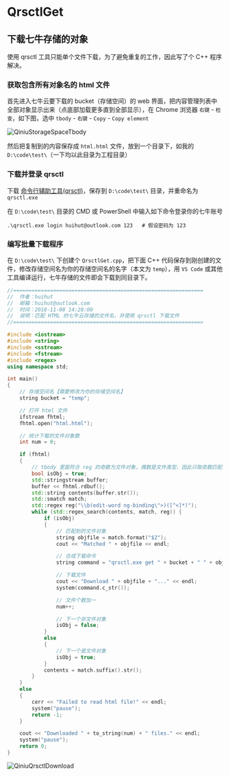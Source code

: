 # QrsctlGet

## 下载七牛存储的对象

使用 qrsctl 工具只能单个文件下载，为了避免重复的工作，因此写了个 C++ 程序解决。

### 获取包含所有对象名的 html 文件

首先进入七牛云要下载的 bucket（存储空间）的 web 界面，把内容管理列表中全部对象显示出来（点底部加载更多直到全部显示），在 Chrome 浏览器 `右键` - `检查`，如下图，选中 `tbody` - `右键` - `Copy` - `Copy element`

![QiniuStorageSpaceTbody](https://huihut-img.oss-cn-shenzhen.aliyuncs.com/QiniuStorageSpaceTbody.png)

然后把复制到的内容保存成 `html.html` 文件，放到一个目录下，如我的 `D:\code\test\`（一下均以此目录为工程目录）

### 下载并登录 qrsctl

下载 [命令行辅助工具(qrsctl)](https://developer.qiniu.com/kodo/tools/1300/qrsctl)，保存到 `D:\code\test\` 目录，并重命名为 `qrsctl.exe`

在 `D:\code\test\` 目录的 CMD 或 PowerShell 中输入如下命令登录你的七牛账号

```
.\qrsctl.exe login huihut@outlook.com 123   # 假设密码为 123
```

### 编写批量下载程序

在 `D:\code\test\` 下创建个 `QrsctlGet.cpp`，把下面 C++ 代码保存到刚创建的文件，修改存储空间名为你的存储空间名的名字（本文为 `temp`），用 `VS Code` 或其他工具编译运行，七牛存储的文件即会下载到同目录下。

```cpp
//==============================================================
//  作者：huihut
//  邮箱：huihut@outlook.com
//  时间：2018-11-08 14:28:00
//  说明：匹配 HTML 的七牛云存储的文件名，并使用 qrsctl 下载文件
//==============================================================

#include <iostream>
#include <string>
#include <sstream>
#include <fstream>
#include <regex>
using namespace std;

int main()
{
	// 存储空间名【需要修改为你的存储空间名】
	string bucket = "temp";

	// 打开 html 文件
	ifstream fhtml;
	fhtml.open("html.html");

	// 统计下载的文件对象数
	int num = 0;

	if (fhtml)
	{
		// tbody 里面符合 reg 的奇数为文件对象，偶数是文件类型，因此只取奇数匹配项
		bool isObj = true;
		std::stringstream buffer;
		buffer << fhtml.rdbuf();
		std::string contents(buffer.str());
		std::smatch match;
		std::regex reg("\\b(edit-word ng-binding\">)([^<]*)");
		while (std::regex_search(contents, match, reg)) {
			if (isObj)
			{
				// 匹配到的文件对象
				string objfile = match.format("$2");
				cout << "Matched " + objfile << endl;

				// 合成下载命令
				string command = "qrsctl.exe get " + bucket + " " + objfile + " ./" + objfile;

				// 下载文件
				cout << "Download " + objfile + "..." << endl;
				system(command.c_str());

				// 文件个数加一
				num++;

				// 下一个非文件对象
				isObj = false;
			}
			else
			{
				// 下一个是文件对象
				isObj = true;
			}
			contents = match.suffix().str();
		}
	}
	else
	{
		cerr << "Failed to read html file!" << endl;
		system("pause");
		return -1;
	}

	cout << "Downloaded " + to_string(num) + " files." << endl;
	system("pause");
	return 0;
}
```

![QiniuQrsctlDownload](https://huihut-img.oss-cn-shenzhen.aliyuncs.com/QiniuQrsctlDownload.png)